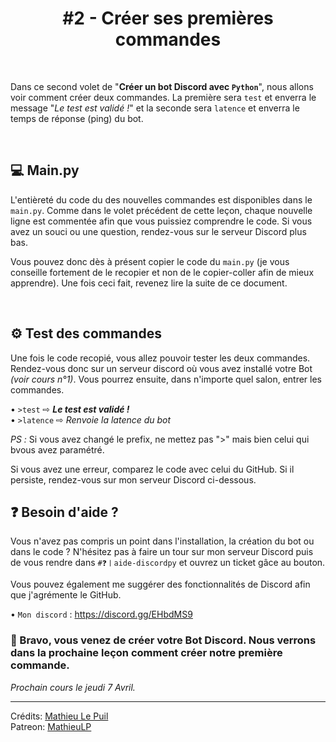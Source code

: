 <h1 align="center">#2 - Créer ses premières commandes</h1>

<br>

Dans ce second volet de "**Créer un bot Discord avec `Python`**", nous allons voir comment créer deux commandes. La première sera `test` et enverra le message "*Le test est validé !*" et la seconde sera `latence` et enverra le temps de réponse (ping) du bot.

<br>

## 💻 Main.py

L'entièreté du code du des nouvelles commandes est disponibles dans le `main.py`. Comme dans le volet précédent de cette leçon, chaque nouvelle ligne est commentée afin que vous puissiez comprendre le code. Si vous avez un souci ou une question, rendez-vous sur le serveur Discord plus bas.

Vous pouvez donc dès à présent copier le code du `main.py` (je vous conseille fortement de le recopier et non de le copier-coller afin de mieux apprendre). Une fois ceci fait, revenez lire la suite de ce document.

<br>

## ⚙ Test des commandes

Une fois le code recopié, vous allez pouvoir tester les deux commandes. Rendez-vous donc sur un serveur discord où vous avez installé votre Bot *(voir cours n°1)*. Vous pourrez ensuite, dans n'importe quel salon, entrer les commandes.

• `>test` ⇨ ***Le test est validé !*** <br>
• `>latence` ⇨ *Renvoie la latence du bot*

*PS :* Si vous avez changé le prefix, ne mettez pas ">" mais bien celui qui bvous avez paramétré.

Si vous avez une erreur, comparez le code avec celui du GitHub. Si il persiste, rendez-vous sur mon serveur Discord ci-dessous.


## ❓ Besoin d'aide ?

Vous n'avez pas compris un point dans l'installation, la création du bot ou dans le code ? N'hésitez pas à faire un tour sur mon serveur Discord puis de vous rendre dans `#❓〡aide-discordpy` et ouvrez un ticket gâce au bouton.

Vous pouvez également me suggérer des fonctionnalités de Discord afin que j'agrémente le GitHub.

• `Mon discord` : https://discord.gg/EHbdMS9

### 👏 Bravo, vous venez de créer votre Bot Discord. Nous verrons dans la prochaine leçon comment créer notre première commande.

*Prochain cours le jeudi 7 Avril.*

---

Crédits: [Mathieu Le Puil](https://github.com/MathieuLePuil) <br>
Patreon: [MathieuLP](https://www.patreon.com/mathieulp)
